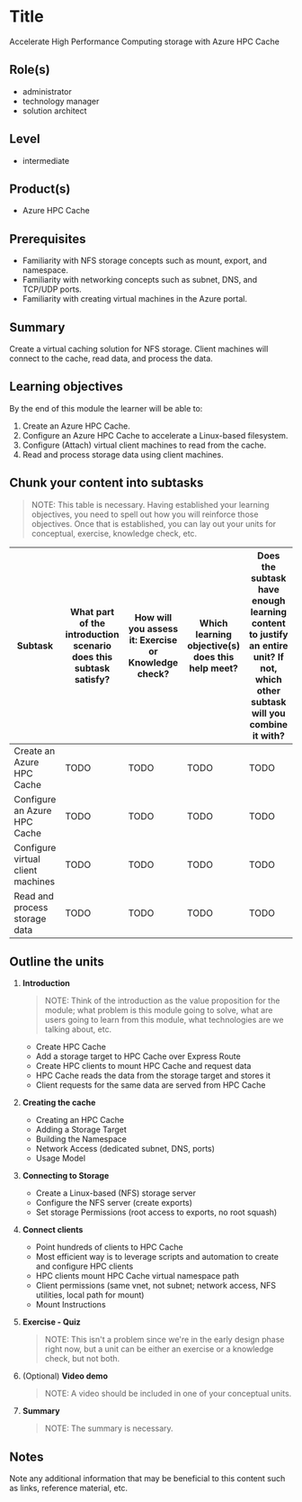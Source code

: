 # Title

Accelerate High Performance Computing storage with Azure HPC Cache
<!--- Alternate title: Accelerate NFS for HPC storage by using Azure HPC Cache -->

## Role(s)

- administrator
- technology manager
- solution architect
<!--- Optional: functional consultant -->

## Level

- intermediate

## Product(s)

- Azure HPC Cache

## Prerequisites

- Familiarity with NFS storage concepts such as mount, export, and namespace.
- Familiarity with networking concepts such as subnet, DNS, and TCP/UDP ports.
- Familiarity with creating virtual machines in the Azure portal.

## Summary

Create a virtual caching solution for NFS storage. Client machines will connect to the cache, read data, and process the data.

## Learning objectives

By the end of this module the learner will be able to:
1. Create an Azure HPC Cache.
1. Configure an Azure HPC Cache to accelerate a Linux-based filesystem.
1. Configure (Attach) virtual client machines to read from the cache.
1. Read and process storage data using client machines.

## Chunk your content into subtasks

> NOTE: This table is necessary. Having established your learning objectives, you need to spell out how you will reinforce those objectives.
> Once that is established, you can lay out your units for conceptual, exercise, knowledge check, etc.

| Subtask | What part of the introduction scenario does this subtask satisfy? | How will you assess it: **Exercise or Knowledge check**? | Which learning objective(s) does this help meet? | Does the subtask have enough learning content to justify an entire unit? If not, which other subtask will you combine it with? |
| ---- | ---- | ---- | ---- | ---- |
| Create an Azure HPC Cache | TODO | TODO | TODO | TODO |
| Configure an Azure HPC Cache | TODO | TODO | TODO | TODO |
| Configure virtual client machines | TODO | TODO | TODO | TODO |
| Read and process storage data | TODO | TODO | TODO | TODO |

## Outline the units

<!--- *Add more units as needed for your content*

1. **Introduction**

    Provide a scenario of a real-world job-task that shows how the technology is used in practice:

    *Add your scenario [(Scenario guidance)](https://review.docs.microsoft.com/en-us/learn-docs/docs/id-guidance-scenarios)*

1. **Learning-content unit title**

    List the content that will enable the learner to *subtask*:

    - Enabling objective
        - Information needed to accomplish the enabling objective
        - Information needed to accomplish the enabling objective
    - Enabling objective
        - Information needed to accomplish the enabling objective
        - Information needed to accomplish the enabling objective
    - Enabling objective
        - Information needed to accomplish the enabling objective
        - Information needed to accomplish the enabling objective

    **Knowledge check**

    What types of questions will test *learning objective*? *[(Knowledge check guidance)](https://review.docs.microsoft.com/en-us/learn-docs/docs/id-guidance-knowledge-check)*

    - Question type
    - Question type

1. **Exercise - exercise unit title**

    List the steps which apply the learning content from previous unit:

    1. Step
    1. Step
    1. Step

1. **Summary**

    How did you solve the problem in the initial scenario with the knowledge learned in the module? 
    
    *Add your summary [(Summary guidance)](https://review.docs.microsoft.com/en-us/learn-docs/docs/id-guidance-module-summary-unit)*

-->

1. **Introduction**

    > NOTE: Think of the introduction as the value proposition for the module; what problem is this module going to solve, what are users going to learn from this module, what technologies are we talking about, etc.

    - Create HPC Cache
    - Add a storage target to HPC Cache over Express Route
    - Create HPC clients to mount HPC Cache and request data
    - HPC Cache reads the data from the storage target and stores it
    - Client requests for the same data are served from HPC Cache

1. **Creating the cache**

    - Creating an HPC Cache
    - Adding a Storage Target
    - Building the Namespace
    - Network Access (dedicated subnet, DNS, ports)
    - Usage Model

1. **Connecting to Storage**

    - Create a Linux-based (NFS) storage server
    - Configure the NFS server (create exports)
    - Set storage Permissions (root access to exports, no root squash)

1. **Connect clients**

    - Point hundreds of clients to HPC Cache
    - Most efficient way is to leverage scripts and automation to create and configure HPC clients
    - HPC clients mount HPC Cache virtual namespace path
    - Client permissions (same vnet, not subnet; network access, NFS utilities, local path for mount)
    - Mount Instructions

1. **Exercise - Quiz**

    > NOTE: This isn't a problem since we're in the early design phase right now, but a unit can be either an exercise or a knowledge check, but not both.

1. (Optional) **Video demo**

    > NOTE: A video should be included in one of your conceptual units.

1. **Summary**

    > NOTE: The summary is necessary.

## Notes

Note any additional information that may be beneficial to this content such as links, reference material, etc.
